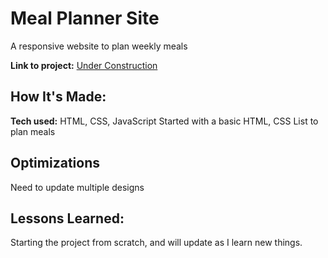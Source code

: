 # Meal Planner Site
A responsive website to plan weekly meals

**Link to project:** <a href=#>Under Construction</a>


## How It's Made:

**Tech used:** HTML, CSS, JavaScript
Started with a basic HTML, CSS List to plan meals


## Optimizations
Need to update multiple designs

## Lessons Learned:
Starting the project from scratch, and will update as I learn new things.
